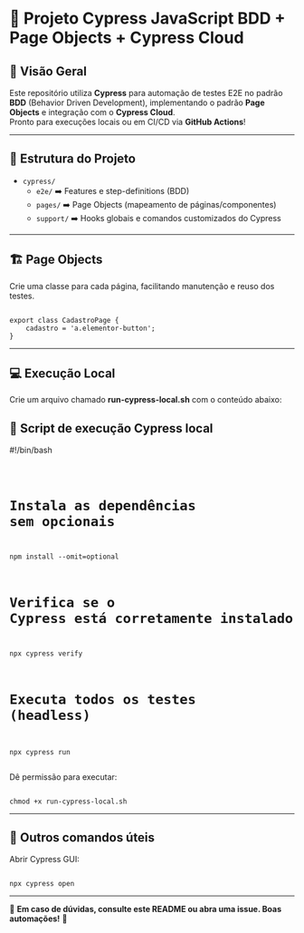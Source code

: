 <h1>🚀 Projeto Cypress JavaScript BDD + Page Objects + Cypress Cloud</h1>

<h2>🧩 Visão Geral</h2>
<p>
  Este repositório utiliza <strong>Cypress</strong> para automação de testes E2E no padrão <strong>BDD</strong> (Behavior Driven Development), implementando o padrão <strong>Page Objects</strong> e integração com o <strong>Cypress Cloud</strong>.<br>
  Pronto para execuções locais ou em CI/CD via <strong>GitHub Actions</strong>!
</p>

<hr>

<h2>📂 Estrutura do Projeto</h2>
<ul>
  <li><code>cypress/</code>
    <ul>
      <li><code>e2e/</code> ➡️ Features e step-definitions (BDD)</li>
      <li><code>pages/</code> ➡️ Page Objects (mapeamento de páginas/componentes)</li>
      <li><code>support/</code> ➡️ Hooks globais e comandos customizados do Cypress</li>
    </ul>
  </li>
</ul>

<hr>

<h2>🏗️ Page Objects</h2>
<p>Crie uma classe para cada página, facilitando manutenção e reuso dos testes.</p>
<pre><code class="language-javascript">
export class CadastroPage {
    cadastro = 'a.elementor-button';
}
</code></pre>

<hr>

<h2>💻 Execução Local</h2>
<p>Crie um arquivo chamado <strong>run-cypress-local.sh</strong> com o conteúdo abaixo:</p>

<h2>🚀 Script de execução Cypress local</h2>
<p>#!/bin/bash</p>
<pre><code class="language-bash">

# Instala as dependências sem opcionais
npm install --omit=optional

# Verifica se o Cypress está corretamente instalado
npx cypress verify

# Executa todos os testes (headless)
npx cypress run
</code></pre>

<p>Dê permissão para executar:</p>
<pre><code class="language-bash">
chmod +x run-cypress-local.sh
</code></pre>

<hr>


<h2>🏁 Outros comandos úteis</h2>
<p>Abrir Cypress GUI:</p>
<pre><code class="language-bash">
npx cypress open
</code></pre>

<hr>

<p>
  🚨 <strong>Em caso de dúvidas, consulte este README ou abra uma issue. Boas automações!</strong> 🚨
</p>
